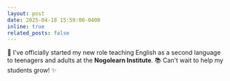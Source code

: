 ```yaml
---
layout: post
date: 2025-04-18 15:59:00-0400
inline: true
related_posts: false
---
```


📣 I've officially started my new role teaching English as a second language to teenagers and adults at the **Nogolearn Institute**. 📚 Can't wait to help my students grow! ✨









